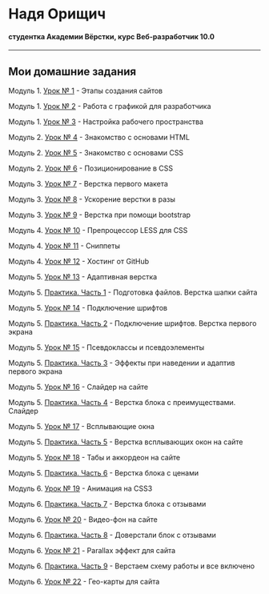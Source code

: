 # Надя Орищич
#### студентка Академии Вёрстки, курс Веб-разработчик 10.0
-----
## Мои домашние задания

Модуль 1. [Урок № 1](https://drive.google.com/open?id=0B73LszDpBxWRb0oxUHBNTUt3VVk "короткий тест после первого урока") - Этапы создания сайтов

Модуль 1. [Урок № 2](https://drive.google.com/drive/folders/0B73LszDpBxWRNjJlVkphdXo2Rnc "вырезанные изображения из макета") - Работа с графикой для разработчика

Модуль 1. [Урок № 3](https://drive.google.com/drive/folders/0B73LszDpBxWRRXRkelVsaEg1bWc) - Настройка рабочего пространства

Модуль 2. [Урок № 4](https://nadiaoryshchych.github.io/lesson_4/) - Знакомство с основами HTML

Модуль 2. [Урок № 5](https://nadiaoryshchych.github.io/lesson_5/) - Знакомство с основами CSS

Модуль 2. [Урок № 6](https://nadiaoryshchych.github.io/lesson_6/) - Позиционирование в CSS

Модуль 3. [Урок № 7](https://nadiaoryshchych.github.io/lesson_7/) - Верстка первого макета

Модуль 3. [Урок № 8](https://nadiaoryshchych.github.io/lesson_8/) - Ускорение верстки в разы

Модуль 3. [Урок № 9](https://nadiaoryshchych.github.io/lesson_9/) - Верстка при помощи bootstrap

Модуль 4. [Урок № 10](https://drive.google.com/open?id=0B73LszDpBxWRVHZ5OWcwUlQzcjQ "документ .less для компиляции") - Препроцессор LESS для CSS

Модуль 4. [Урок № 11](https://drive.google.com/open?id=0B73LszDpBxWRMzRSWk13TGhZcVk "пройденный курс по emmet + создание сниппетов") - Сниппеты

Модуль 4. [Урок № 12](https://nadiaoryshchych.github.io/) - Хостинг от GitHub

Модуль 5. [Урок № 13](https://nadiaoryshchych.github.io/lesson_13/) - Адаптивная верстка

Модуль 5. [Практика. Часть 1](https://nadiaoryshchych.github.io/practice_part_1/) - Подготовка файлов. Верстка шапки сайта

Модуль 5. [Урок № 14](https://nadiaoryshchych.github.io/lesson_14/) - Подключение шрифтов

Модуль 5. [Практика. Часть 2](https://nadiaoryshchych.github.io/practice_part_2/) - Подключение шрифтов. Верстка первого экрана

Модуль 5. [Урок № 15](https://nadiaoryshchych.github.io/lesson_15/) - Псевдоклассы и псевдоэлементы

Модуль 5. [Практика. Часть 3](https://nadiaoryshchych.github.io/practice_part_3/) - Эффекты при наведении и адаптив первого экрана

Модуль 5. [Урок № 16](https://nadiaoryshchych.github.io/lesson_16/) - Слайдер на сайте

Модуль 5. [Практика. Часть 4](https://nadiaoryshchych.github.io/practice_part_4/) - Верстка блока с преимуществами. Слайдер

Модуль 5. [Урок № 17](https://nadiaoryshchych.github.io/lesson_17/) - Всплывающие окна

Модуль 5. [Практика. Часть 5](https://nadiaoryshchych.github.io/practice_part_5/) - Верстка всплывающих окон на сайте

Модуль 5. [Урок № 18](https://nadiaoryshchych.github.io/lesson_18/) - Табы и аккордеон на сайте

Модуль 5. [Практика. Часть 6](https://nadiaoryshchych.github.io/ractice_part_6/) - Верстка блока с ценами

Модуль 6. [Урок № 19](https://nadiaoryshchych.github.io/lesson_19/) - Анимация на CSS3

Модуль 6. [Практика. Часть 7](https://nadiaoryshchych.github.io/practice_part_7/) - Верстка блока с отзывами

Модуль 6. [Урок № 20](https://nadiaoryshchych.github.io/lesson_20/) - Видео-фон на сайте

Модуль 6. [Практика. Часть 8](https://nadiaoryshchych.github.io/practice_part_8/) - Доверстали блок с отзывами

Модуль 6. [Урок № 21](https://nadiaoryshchych.github.io/lesson_21/) - Parallax эффект для сайта

Модуль 6. [Практика. Часть 9](https://nadiaoryshchych.github.io/practice_part_9/) - Верстаем схему работы и все включено

Модуль 6. [Урок № 22](https://nadiaoryshchych.github.io/lesson_22/) - Гео-карты для сайта
